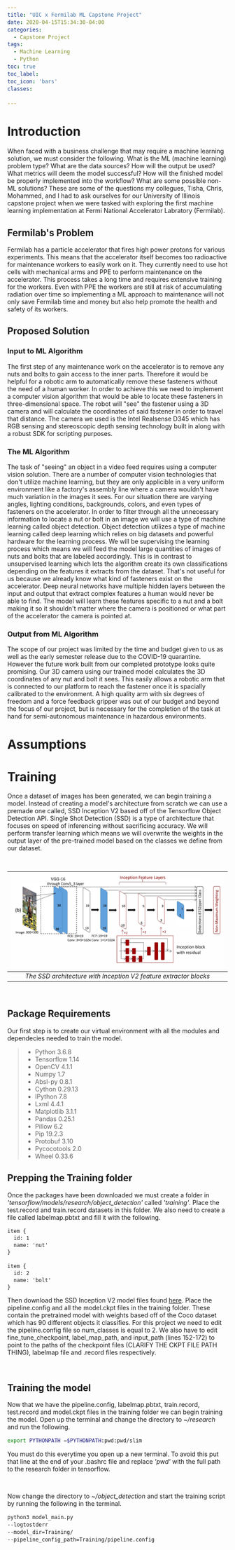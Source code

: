 ```yaml
---
title: "UIC x Fermilab ML Capstone Project"
date: 2020-04-15T15:34:30-04:00
categories:
  - Capstone Project
tags:
  - Machine Learning
  - Python
toc: true
toc_label:
toc_icon: 'bars'
classes: 

---
```


# Introduction
When faced with a business challenge that may require a machine learning solution, we must consider the following. What is the ML (machine learning) problem type? What are the data sources? How will the output be used? What metrics will deem the model successful? How will the finished model be properly implemented into the workflow? What are some possible non-ML solutions? These are some of the questions my collegues, Tisha, Chris, Mohammed, and I had to ask ourselves for our University of Illinois capstone project when we were tasked with exploring the first machine learning implementation at Fermi National Accelerator Labratory (Fermilab). 
## Fermilab's Problem
Fermilab has a particle accelerator that fires high power protons for various experiments. This means that the accelerator itself becomes too radioactive for maintenance workers to easily work on it. They currently need to use hot cells with mechanical arms and PPE to perform maintenance on the accelerator. This process takes a long time and requires extensive training for the workers. Even with PPE the workers are still at risk of accumulating radiation over time so implementing a ML approach to maintenance will not only save Fermilab time and money but also help promote the health and safety of its workers.
## Proposed Solution
### Input to ML Algorithm
The first step of any maintenance work on the accelerator is to remove any nuts and bolts to gain access to the inner parts. Therefore it would be helpful for a robotic arm to automatically remove these fasteners without the need of a human worker. In order to achieve this we need to implement a computer vision algorithm that would be able to locate these fasteners in three-dimensional space. The robot will "see" the fastener using a 3D camera and will calculate the coordinates of said fastener in order to travel that distance. The camera we used is the Intel Realsense D345 which has RGB sensing and stereoscopic depth sensing technology built in along with a robust SDK for scripting purposes. 
### The ML Algorithm
The task of "seeing" an object in a video feed requires using a computer vision solution. There are a number of computer vision technologies that don't utilize machine learning, but they are only applicible in a very uniform environment like a factory's assembly line where a camera wouldn't have much variation in the images it sees. For our situation there are varying angles, lighting conditions, backgrounds, colors, and even types of fasteners on the accelerator. In order to filter through all the unnecessary information to locate a nut or bolt in an image we will use a type of machine learning called object detection. Object detection utilizes a type of machine learning called deep learning which relies on big datasets and powerful hardware for the learning process. We will be supervising the learning process which means we will feed the model large quantities of images of nuts and bolts that are labeled accordingly. This is in contrast to unsupervised learning which lets the algorithm create its own classifications depending on the features it extracts from the dataset. That's not useful for us because we already know what kind of fasteners exist on the accelerator. Deep neural networks have multiple hidden layers between the input and output that extract complex features a human would never be able to find. The model will learn these features specific to a nut and a bolt making it so it shouldn't matter where the camera is positioned or what part of the accelerator the camera is pointed at.
### Output from ML Algorithm
The scope of our project was limited by the time and budget given to us as well as the early semester release due to the COVID-19 quarantine. However the future work built from our completed prototype looks quite promising. Our 3D camera using our trained model calculates the 3D coordinates of any nut and bolt it sees. This easily allows a robotic arm that is connected to our platform to reach the fastener once it is spacially calibrated to the environment. A high quality arm with six degrees of freedom and a force feedback gripper was out of our budget and beyond the focus of our project, but is necessary for the completion of the task at hand for semi-autonomous maintenance in hazardous environments.

# Assumptions

# Training
Once a dataset of images has been generated, we can begin training a model. Instead of creating a model's architecture from scratch we can use a premade one called, SSD Inception V2 based off of the Tensorflow Object Detection API. Single Shot Detection (SSD) is a type of architecture that focuses on speed of inferencing without sacrificing accuracy. We will perform transfer learning which means we will overwrite the weights in the output layer of the pre-trained model based on the classes we define from our dataset.

<br />

|![image](/assets/images/ssdlayers.jpg)|
|:--:|
|*The SSD architecture with Inception V2 feature extractor blocks*|

<br />

## Package Requirements
Our first step is to create our virtual environment with all the modules and dependecies needed to train the model. 

> - Python 3.6.8
> - Tensorflow 1.14
> - OpenCV 4.1.1
> - Numpy 1.7
> - Absl-py 0.8.1
> - Cython 0.29.13
> - IPython 7.8
> - Lxml 4.4.1
> - Matplotlib 3.1.1
> - Pandas 0.25.1
> - Pillow 6.2
> - Pip 19.2.3
> - Protobuf 3.10
> - Pycocotools 2.0
> - Wheel 0.33.6

## Prepping the Training folder
Once the packages have been downloaded we must create a folder in *'tensorflow/models/research/object_detection'* called *'training'*. Place the test.record and train.record datasets in this folder. We also need to create a file called labelmap.pbtxt and fill it with the following.


```
item {
  id: 1
  name: 'nut'
}

item {
  id: 2
  name: 'bolt'
}
```

Then download the SSD Inception V2 model files found [here](http://download.tensorflow.org/models/object_detection/ssd_inception_v2_coco_2018_01_28.tar.gz). Place the pipeline.config and all the model.ckpt files in the training folder. These contain the pretrained model with weights based off of the Coco dataset which has 90 different objects it classifies. For this project we need to edit the pipeline.config file so num_classes is equal to 2. We also have to edit fine_tune_checkpoint, label_map_path, and input_path (lines 152-172) to point to the paths of the checkpoint files (CLARIFY THE CKPT FILE PATH THING), labelmap file and .record files respectively.

<br />

## Training the model
Now that we have the pipeline.config, labelmap.pbtxt, train.record, test.record and model.ckpt files in the training folder we can begin training the model. Open up the terminal and change the directory to *~/research* and run the following.
```bash
export PYTHONPATH =$PYTHONPATH:pwd:pwd/slim
```
You must do this everytime you open up a new terminal. To avoid this put that line at the end of your .bashrc file and replace *'pwd'* with the full path to the research folder in tensorflow.

<br />

Now change the directory to *~/object_detection* and start the training script by running the following in the terminal.

```bash
python3 model_main.py
--logtostderr
--model_dir=Training/
--pipeline_config_path=Training/pipeline.config
```
